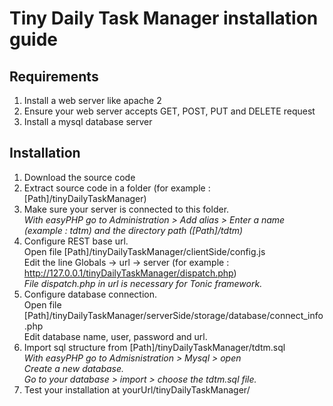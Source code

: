 Tiny Daily Task Manager installation guide
====================

Requirements
--------------------------------------

1. Install a web server like apache 2
2. Ensure your web server accepts GET, POST, PUT and DELETE request
3. Install a mysql database server


Installation
--------------------------------------

1. Download the source code
2. Extract source code in a folder (for example : [Path]/tinyDailyTaskManager)
3. Make sure your server is connected to this folder.<br/>
	<i>With easyPHP go to Administration > Add alias > Enter a name (example : tdtm) and the directory path ([Path]/tdtm)</i>
4. Configure REST base url.<br/>
		Open file [Path]/tinyDailyTaskManager/clientSide/config.js<br/>
		Edit the line Globals -> url -> server (for example : http://127.0.0.1/tinyDailyTaskManager/dispatch.php)<br/>
		<i>File dispatch.php in url is necessary for Tonic framework.</i>
5. Configure database connection.<br/>
	Open file [Path]/tinyDailyTaskManager/serverSide/storage/database/connect_info.php<br/>
	Edit database name, user, password and url.
6. Import sql structure from [Path]/tinyDailyTaskManager/tdtm.sql</i><br/>
	<i>With easyPHP go to Admisnistration > Mysql > open</i><br/>
	<i>Create a new database.</i><br/>
	<i>Go to your database > import > choose the tdtm.sql file.</i>
7. Test your installation at yourUrl/tinyDailyTaskManager/
